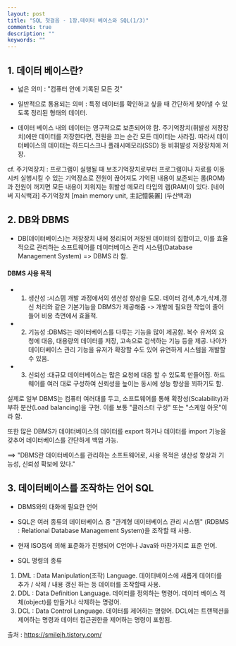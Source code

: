 ```yaml
---
layout: post
title: "SQL 첫걸음 - 1장.데이터 베이스와 SQL(1/3)"
comments: true
description: ""
keywords: ""
---
```


## 1. 데이터 베이스란?  

- 넓은 의미 : "컴퓨터 안에 기록된 모든 것"

- 일반적으로 통용되는 의미 : 특정 데이터를 확인하고 싶을 때 간단하게 찾아낼 수 있도록 정리된 형태의 데이터.
- 데이터 베이스 내의 데이터는 영구적으로 보존되어야 함. 주기억장치(휘발성 저장장치)에만 데이터를 저장한다면, 전원을 끄는 순간 모든 데이터는 사라짐. 따라서 데이터베이스의 데이터는 하드디스크나 플래시메모리(SSD) 등 비휘발성 저장장치에 저장.

cf. 주기억장치 : 프로그램이 실행될 때 보조기억장치로부터 프로그램이나 자료를 이동시켜 실행시킬 수 있는 기억장소로 전원이 끊어져도 기억된 내용이 보존되는 롬(ROM)과 전원이 꺼지면 모든 내용이 지워지는 휘발성 메모리 타입의 램(RAM)이 있다.
[네이버 지식백과] 주기억장치 [main memory unit, 主記憶裝置] (두산백과)


## 2. DB와 DBMS 

- DB(데이터베이스)는 저장장치 내에 정리되어 저장된 데이터의 집합이고, 이를 효율적으로 관리하는 소프트웨어를 데이터베이스 관리 시스템(Database Management System) => DBMS 라 함. 

#### DBMS 사용 목적 
- 1) 생산성
:시스템 개발 과정에서의 생산성 향상을 도모. 데이터 검색,추가,삭제,갱신 처리와 같은 기본기능을 DBMS가 제공해줌 -> 개발에 필요한 작업이 줄어들어 비용 측면에서 효율적. 
- 2) 기능성
:DBMS는 데이터베이스를 다루는 기능을 많이 제공함. 복수 유저의 요청에 대응, 대용량의 데이터를 저장, 고속으로 검색하는 기능 등을 제공. 나아가 데이터베이스 관리 기능을 유저가 확장할 수도 있어 유연하게 시스템을 개발할 수 있음. 
- 3) 신뢰성
:대규모 데이터베이스는 많은 요청에 대응 할 수 있도록 만들어짐.  하드웨어를 여러 대로 구성하여 신뢰성을 높이는 동시에 성능 향상을 꾀하기도 함.  

실제로 일부 DBMS는 컴퓨터 여러대를 두고, 소프트웨어를 통해 확장성(Scalability)과 부하 분산(Load balancing)을 구현.  이를 보통 "클러스터 구성" 또는 "스케일 아웃"이라 함. 

또한 많은 DBMS가 데이터베이스의 데이터를 export 하거나 데이터를 import 기능을 갖추어 데이터베이스를 간단하게 백업 가능. 
  
==> "DBMS란 데이터베이스를 관리하는 소프트웨어로, 사용 목적은 생산성 향상과 기능성, 신뢰성 확보에 있다." 


## 3. 데이터베이스를 조작하는 언어 SQL  
- DBMS와의 대화에 필요한 언어 
- SQL은 여러 종류의 데이터베이스 중 "관계형 데이터베이스 관리 시스템" (RDBMS : Relational Database Management System)을 조작할 때 사용.  
- 현재 ISO등에 의해 표준화가 진행되어 C언어나 Java와 마찬가지로 표준 언어. 

- SQL 명령의 종류 
1) DML : Data Manipulation(조작) Language. 데이터베이스에 새롭게 데이터를 추가 / 삭제 / 내용 갱신 하는 등 데이터를 조작할때 사용. 
2) DDL : Data Definition Language. 데이터를 정의하는 명령어. 데이터 베이스 객체(object)를 만들거나 삭제하는 명령어. 
3) DCL : Data Control Language. 데이터를 제어하는 명령어. DCL에는 트랜잭션을 제어하는 명령과 데이터 접근권한을 제어하는 명령이 포함됨. 


출처 : https://smilejh.tistory.com/